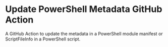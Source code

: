 # Update PowerShell Metadata GitHub Action

A GitHub Action to update the metadata in a PowerShell module manifest or ScriptFileInfo in a PowerShell script.
